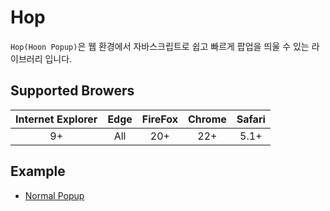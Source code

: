 # Hop

`Hop(Hoon Popup)`은 웹 환경에서 자바스크립트로 쉽고 빠르게 팝업을 띄울 수 있는 라이브러리 입니다.

## Supported Browers
|Internet Explorer|Edge|FireFox|Chrome|Safari|
|:-:|:-:|:-:|:-:|:-:|
|9+|All|20+|22+|5.1+|


## Example
- [Normal Popup](https://hoon-dev.github.io/Hop/example/index.html)